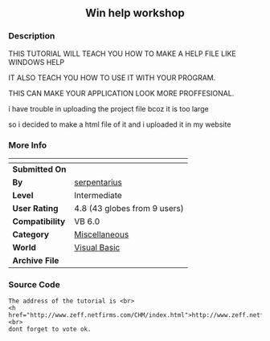 ﻿<div align="center">

## Win help workshop


</div>

### Description

THIS TUTORIAL WILL TEACH YOU HOW TO MAKE A HELP FILE LIKE WINDOWS HELP

IT ALSO TEACH YOU HOW TO USE IT WITH YOUR PROGRAM.

THIS CAN MAKE YOUR APPLICATION LOOK MORE PROFFESIONAL.

i have trouble in uploading the project file bcoz it is too large

so i decided to make a html file of it and i uploaded it in my website
 
### More Info
 


<span>             |<span>
---                |---
**Submitted On**   |
**By**             |[serpentarius](https://github.com/Planet-Source-Code/PSCIndex/blob/master/ByAuthor/serpentarius.md)
**Level**          |Intermediate
**User Rating**    |4.8 (43 globes from 9 users)
**Compatibility**  |VB 6\.0
**Category**       |[Miscellaneous](https://github.com/Planet-Source-Code/PSCIndex/blob/master/ByCategory/miscellaneous__1-1.md)
**World**          |[Visual Basic](https://github.com/Planet-Source-Code/PSCIndex/blob/master/ByWorld/visual-basic.md)
**Archive File**   |[](https://github.com/Planet-Source-Code/serpentarius-win-help-workshop__1-41276/archive/master.zip)





### Source Code

```
The address of the tutorial is <br>
<h href="http://www.zeff.netfirms.com/CHM/index.html">http://www.zeff.netfirms.com/CHM/index.html</a>
<br>
dont forget to vote ok.
```

